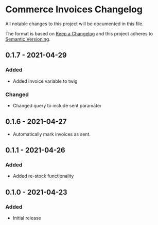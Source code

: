 # Commerce Invoices Changelog

All notable changes to this project will be documented in this file.

The format is based on [Keep a Changelog](http://keepachangelog.com/) and this project adheres to [Semantic Versioning](http://semver.org/).

## 0.1.7 - 2021-04-29
### Added
- Added Invoice variable to twig

### Changed
- Changed query to include sent paramater

## 0.1.6 - 2021-04-27
- Automatically mark invoices as sent.

## 0.1.1 - 2021-04-26
### Added
- Added re-stock functionality

## 0.1.0 - 2021-04-23
### Added
- Initial release
